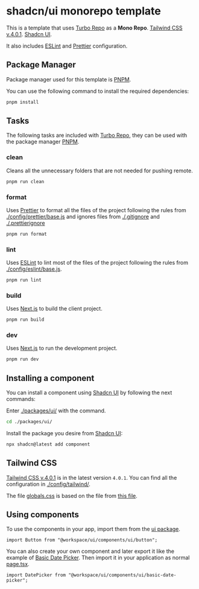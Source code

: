 # shadcn/ui monorepo template

This is a template that uses [Turbo Repo](https://turbo.build/repo/docs) as a **Mono Repo**. [Tailwind CSS v.4.0.1](https://tailwindcss.com/docs/installation/using-vite). [Shadcn UI](https://ui.shadcn.com/docs).

It also includes [ESLint](https://eslint.org/docs/latest/) and [Prettier](https://prettier.io/docs/) configuration.

## Package Manager

Package manager used for this template is [PNPM](https://pnpm.io/motivation).

You can use the following command to install the required dependencies:

```bash
pnpm install
```

## Tasks

The following tasks are included with [Turbo Repo](https://turbo.build/repo/docs), they can be used with the package manager [PNPM](https://pnpm.io/motivation).

### clean

Cleans all the unnecessary folders that are not needed for pushing remote.

```bash
pnpm run clean
```

### format

Uses [Prettier](https://prettier.io/docs/) to format all the files of the project following the rules from [./config/prettier/base.js](./config/prettier/base.js) and ignores files from [./.gitignore](./.gitignore) and [./.prettierignore](./.prettierignore)

```bash
pnpm run format
```

### lint

Uses [ESLint](https://eslint.org/docs/latest/) to lint most of the files of the project following the rules from [ ./config/eslint/base.js](./config/eslint/base.js).

```bash
pnpm run lint
```

### build

Uses [Next.js](https://nextjs.org/docs) to build the client project.

```bash
pnpm run build
```

### dev

Uses [Next.js](https://nextjs.org/docs) to run the development project.

```bash
pnpm run dev
```

## Installing a component

You can install a component using [Shadcn UI](https://ui.shadcn.com/docs) by following the next commands:

Enter [./packages/ui/](./packages/ui/) with the command.

```bash
cd ./packages/ui/
```

Install the package you desire from [Shadcn UI](https://ui.shadcn.com/docs):

```bash
npx shadcn@latest add component
```

## Tailwind CSS

[Tailwind CSS v.4.0.1](https://tailwindcss.com/docs/installation/using-vite) is in the latest version `4.0.1`. You can find all the configuration in [./config/tailwind/](./config/tailwind/).

The file [globals.css](./config/tailwind/globals.css) is based on the file from [this file](https://github.com/shadcn/app-tailwind-v4/blob/main/app/globals.css).

## Using components

To use the components in your app, import them from the [ui package](./packages/ui/).

```tsx
import Button from "@workspace/ui/components/ui/button";
```

You can also create your own component and later export it like the example of [Basic Date Picker](./packages/ui/src/components/ui/basic-date-picker.tsx). Then import it in your application as normal [page.tsx](./apps/client/src/app/page.tsx).

```tsx
import DatePicker from "@workspace/ui/components/ui/basic-date-picker";
```
